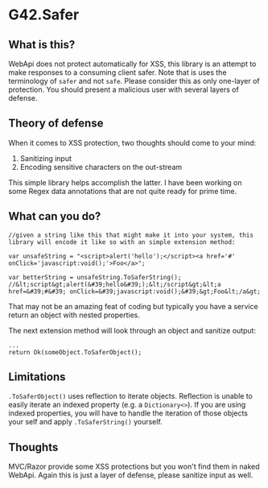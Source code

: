 # G42.Safer

## What is this?

WebApi does not protect automatically for XSS, this library is an attempt to make responses to a consuming client safer. Note that is uses the terminology of `safer` and not `safe`. Please consider this as only one-layer of protection. You should present a malicious user with several layers of defense.

## Theory of defense

When it comes to XSS protection, two thoughts should come to your mind:
1) Sanitizing input
2) Encoding sensitive characters on the out-stream

This simple library helps accomplish the latter. I have been working on some Regex data annotations that are not quite ready for prime time.

## What can you do?

```
//given a string like this that might make it into your system, this library will encode it like so with an simple extension method:

var unsafeString = "<script>alert('hello');</script><a href='#' onClick='javascript:void();'>Foo</a>";

var betterString = unsafeString.ToSaferString(); //&lt;script&gt;alert(&#39;hello&#39;);&lt;/script&gt;&lt;a href=&#39;#&#39; onClick=&#39;javascript:void();&#39;&gt;Foo&lt;/a&gt;

```

That may not be an amazing feat of coding but typically you have a service return an object with nested properties.

The next extension method will look through an object and sanitize output:

```
...
return Ok(someObject.ToSaferObject();

```

## Limitations

`.ToSaferObject()` uses reflection to iterate objects. Reflection is unable to easily iterate an indexed property (e.g. a `Dictionary<>`). If you are using indexed properties, you will have to handle the iteration of those objects your self and apply `.ToSaferString()` yourself.

## Thoughts

MVC/Razor provide some XSS protections but you won't find them in naked WebApi. Again this is just a layer of defense, please sanitize input as well.
